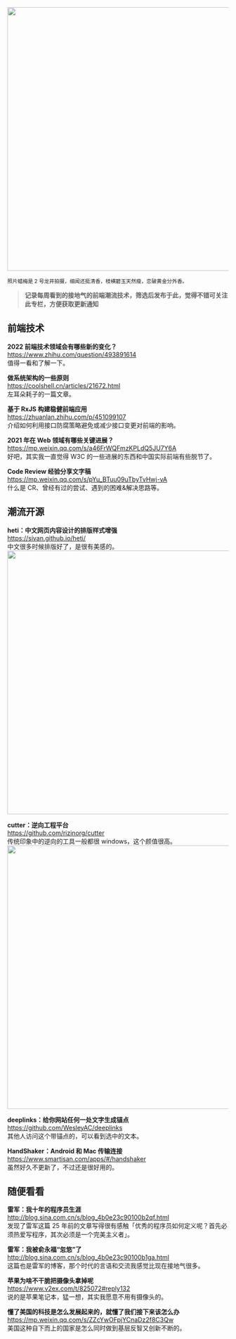 <img src=https://qpluspicture.oss-cn-beijing.aliyuncs.com/2022-01-02/Ty4WR3.jpg width=600/>  

<small>照片蜡梅是 2 号龙井拍摄，细闻还挺清香，枝横碧玉天然瘦，恋破黄金分外香。</small>  

> **记录每周看到的接地气的前端潮流技术，筛选后发布于此，觉得不错可关注此专栏，方便获取更新通知**  

## 前端技术

**2022 前端技术领域会有哪些新的变化？**  
<https://www.zhihu.com/question/493891614>  
值得一看和了解一下。

**做系统架构的一些原则**  
<https://coolshell.cn/articles/21672.html>  
左耳朵耗子的一篇文章。

**基于 RxJS 构建稳健前端应用**  
<https://zhuanlan.zhihu.com/p/451099107>  
介绍如何利用接口防腐策略避免或减少接口变更对前端的影响。

**2021 年在 Web 领域有哪些关键进展？**  
<https://mp.weixin.qq.com/s/a46FrWQFmzKPLdQ5JU7Y6A>  
好吧，其实我一直觉得 W3C 的一些进展的东西和中国实际前端有些脱节了。

**Code Review 经验分享文字稿**  
<https://mp.weixin.qq.com/s/pYu_BTuu09uTbyTvHwj-vA>  
什么是 CR、曾经有过的尝试、遇到的困难&解决思路等。

## 潮流开源

**heti：中文网页内容设计的排版样式增强**  
<https://sivan.github.io/heti/>  
中文很多时候排版好了，是很有美感的。  
<img src=https://qpluspicture.oss-cn-beijing.aliyuncs.com/2022-01-02/hnXX5a.gif width=600/>  

**cutter：逆向工程平台**  
<https://github.com/rizinorg/cutter>  
传统印象中的逆向的工具一般都很 windows，这个颜值很高。  
<img src=https://qpluspicture.oss-cn-beijing.aliyuncs.com/2022-01-02/bnk3Fc.jpg width=600/>  

**deeplinks：给你网站任何一处文字生成锚点**  
<https://github.com/WesleyAC/deeplinks>  
其他人访问这个带锚点的，可以看到选中的文本。

**HandShaker：Android 和 Mac 传输连接**  
<https://www.smartisan.com/apps/#/handshaker>  
虽然好久不更新了，不过还是很好用的。

## 随便看看

**雷军：我十年的程序员生涯**  
<http://blog.sina.com.cn/s/blog_4b0e23c90100b2qf.html>  
发现了雷军这篇 25 年前的文章写得很有感触「优秀的程序员如何定义呢？首先必须热爱写程序，其次必须是一个完美主义者」。

**雷军：我被俞永福“忽悠”了**  
<http://blog.sina.com.cn/s/blog_4b0e23c90100b1ga.html>  
这篇也是雷军的博客，那个时代的言语和交流我感觉比现在接地气很多。

**苹果为啥不干脆把摄像头拿掉呢**  
<https://www.v2ex.com/t/825072#reply132>  
说的是苹果笔记本，猛一想，其实我愿意不用有摄像头的。

**懂了美国的科技是怎么发展起来的，就懂了我们接下来该怎么办**  
<https://mp.weixin.qq.com/s/ZZcYwOFpjYCnaDz2f8C3Qw>  
美国这种自下而上的国家是怎么同时做到基层反智又创新不断的。
